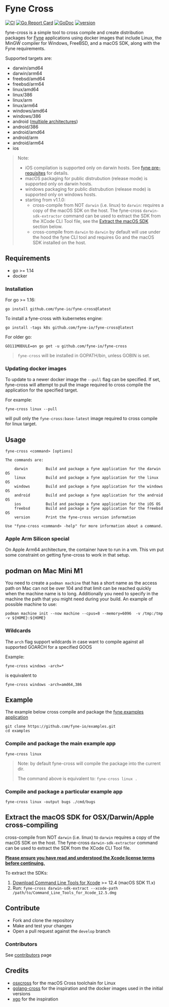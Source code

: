 # Fyne Cross

[![CI](https://github.com/fyne-io/fyne-cross/workflows/CI/badge.svg)](https://github.com/fyne-io/fyne-cross/actions?query=workflow%3ACI) [![Go Report Card](https://goreportcard.com/badge/github.com/fyne-io/fyne-cross)](https://goreportcard.com/report/github.com/fyne-io/fyne-cross) [![GoDoc](https://godoc.org/github.com/fyne-io/fyne-cross?status.svg)](http://godoc.org/github.com/fyne-io/fyne-cross) [![version](https://img.shields.io/github/v/tag/fyne-io/fyne-cross?label=version)]()

fyne-cross is a simple tool to cross compile and create distribution packages
for [Fyne](https://fyne.io) applications using docker images that include Linux,
the MinGW compiler for Windows, FreeBSD, and a macOS SDK, along with the Fyne
requirements.

Supported targets are:
  -  darwin/amd64
  -  darwin/arm64
  -  freebsd/amd64
  -  freebsd/arm64
  -  linux/amd64
  -  linux/386
  -  linux/arm
  -  linux/arm64
  -  windows/amd64
  -  windows/386
  -  android ([multiple architectures](https://developer.android.com/ndk/guides/abis))
  -  android/386
  -  android/amd64
  -  android/arm
  -  android/arm64
  -  ios

> Note: 
> - iOS compilation is supported only on darwin hosts. See [fyne pre-requisites](https://developer.fyne.io/started/#prerequisites) for details.
> - macOS packaging for public distrubution (release mode) is supported only on darwin hosts.
> - windows packaging for public distrubution (release mode) is supported only on windows hosts.
> - starting from v1.1.0:
>   - cross-compile from NOT `darwin` (i.e. linux) to `darwin`: requires a copy of the macOS SDK on the host. The fyne-cross `darwin-sdk-extractor` command can be used to extract the SDK from the XCode CLI Tool file, see the [Extract the macOS SDK](#extract_macos_sdk) section below.
>   - cross-compile from `darwin` to `darwin` by default will use under the hood the fyne CLI tool and requires Go and the macOS SDK installed on the host.

## Requirements

- go >= 1.14
- docker

### Installation

For go >= 1.16:
```
go install github.com/fyne-io/fyne-cross@latest
```

To install a fyne-cross with kubernetes engine:
```
go install -tags k8s github.com/fyne-io/fyne-cross@latest
```

For older go:
```
GO111MODULE=on go get -u github.com/fyne-io/fyne-cross
```

> `fyne-cross` will be installed in GOPATH/bin, unless GOBIN is set.

### Updating docker images

To update to a newer docker image the `--pull` flag can be specified.
If set, fyne-cross will attempt to pull the image required to cross compile the application for the specified target.

For example:

```
fyne-cross linux --pull
```

will pull only the `fyne-cross:base-latest` image required to cross compile for linux target.   

## Usage

```
fyne-cross <command> [options]

The commands are:

	darwin        Build and package a fyne application for the darwin OS
	linux         Build and package a fyne application for the linux OS
	windows       Build and package a fyne application for the windows OS
	android       Build and package a fyne application for the android OS
	ios           Build and package a fyne application for the iOS OS
	freebsd       Build and package a fyne application for the freebsd OS
	version       Print the fyne-cross version information

Use "fyne-cross <command> -help" for more information about a command.
```

### Apple Arm Silicon special

On Apple Arm64 architecture, the container have to run in a vm. This vm put some constraint on getting fyne-cross to work in that setup.

## podman on Mac Mini M1

You need to create a `podman machine` that has a short name as the access path on Mac can not be over 104 and that limit can be reached quickly when the machine name is to long. Additionally you need to specify in the machine the path that you might need during your build. An example of possible machine to use:

```
podman machine init --now machine --cpus=8 --memory=6096  -v /tmp:/tmp -v ${HOME}:${HOME}
```

### Wildcards

The `arch` flag support wildcards in case want to compile against all supported GOARCH for a specified GOOS

Example:

```
fyne-cross windows -arch=*
```

is equivalent to

```
fyne-cross windows -arch=amd64,386
```

## Example

The example below cross compile and package the [fyne examples application](https://github.com/fyne-io/examples)

```
git clone https://github.com/fyne-io/examples.git
cd examples
```

### Compile and package the main example app

```
fyne-cross linux
```

> Note: by default fyne-cross will compile the package into the current dir.
>
> The command above is equivalent to: `fyne-cross linux .`

### Compile and package a particular example app

```
fyne-cross linux -output bugs ./cmd/bugs
```

## <a name="extract_macos_sdk"></a>Extract the macOS SDK for OSX/Darwin/Apple cross-compiling
cross-compile from NOT `darwin` (i.e. linux) to `darwin` requires a copy of the macOS SDK on the host. 
The fyne-cross `darwin-sdk-extractor` command can be used to extract the SDK from the XCode CLI Tool file.

**[Please ensure you have read and understood the Xcode license
   terms before continuing.](https://www.apple.com/legal/sla/docs/xcode.pdf)**

To extract the SDKs:
1. [Download Command Line Tools for Xcode](https://developer.apple.com/download/all/?q=Command%20Line%20Tools) >= 12.4 (macOS SDK 11.x)
2. Run: `fyne-cross darwin-sdk-extract --xcode-path /path/to/Command_Line_Tools_for_Xcode_12.5.dmg`

## Contribute

- Fork and clone the repository
- Make and test your changes
- Open a pull request against the `develop` branch

### Contributors

See [contributors](https://github.com/fyne-io/fyne-cross/graphs/contributors) page

## Credits

- [osxcross](https://github.com/tpoechtrager/osxcross) for the macOS Cross toolchain for Linux
- [golang-cross](https://github.com/docker/golang-cross) for the inspiration and the docker images used in the initial versions
- [xgo](https://github.com/karalabe/xgo) for the inspiration
